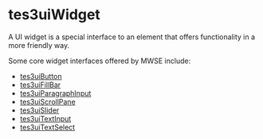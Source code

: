 # tes3uiWidget

A UI widget is a special interface to an element that offers functionality in a more friendly way.

Some core widget interfaces offered by MWSE include:
* [tes3uiButton](https://mwse.github.io/MWSE/types/tes3uiButton)
* [tes3uiFillBar](https://mwse.github.io/MWSE/types/tes3uiFillBar)
* [tes3uiParagraphInput](https://mwse.github.io/MWSE/types/tes3uiParagraphInput)
* [tes3uiScrollPane](https://mwse.github.io/MWSE/types/tes3uiScrollPane)
* [tes3uiSlider](https://mwse.github.io/MWSE/types/tes3uiSlider)
* [tes3uiTextInput](https://mwse.github.io/MWSE/types/tes3uiTextInput)
* [tes3uiTextSelect](https://mwse.github.io/MWSE/types/tes3uiTextSelect)

